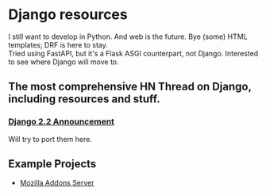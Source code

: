 # Django resources

I still want to develop in Python. And web is the future. Bye (some) HTML templates; DRF is here to stay.  
Tried using FastAPI, but it's a Flask ASGI counterpart, not Django. Interested to see where Django will move to.

## The most comprehensive HN Thread on Django, including resources and stuff. 
### [Django 2.2 Announcement](https://news.ycombinator.com/item?id=19542975)
Will try to port them here.

## Example Projects
- [Mozilla Addons Server](https://github.com/mozilla/addons-server)
